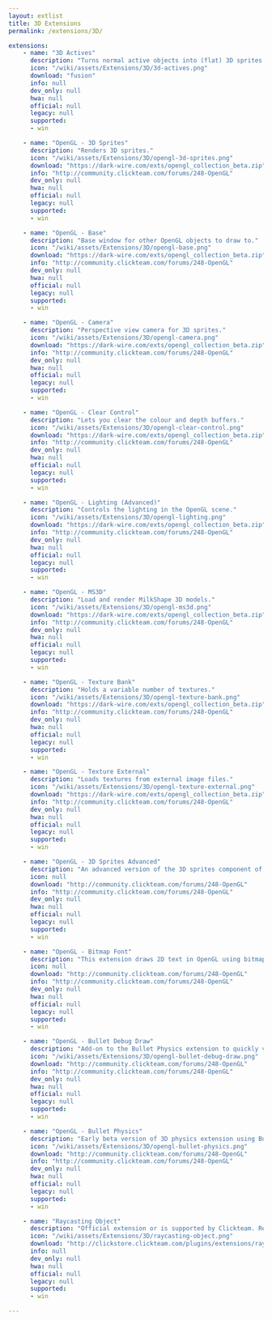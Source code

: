 ```yaml
---
layout: extlist
title: 3D Extensions
permalink: /extensions/3D/

extensions:
    - name: "3D Actives"
      description: "Turns normal active objects into (flat) 3D sprites."
      icon: "/wiki/assets/Extensions/3D/3d-actives.png"
      download: "fusion"
      info: null
      dev_only: null
      hwa: null
      official: null
      legacy: null
      supported:
      - win

    - name: "OpenGL - 3D Sprites"
      description: "Renders 3D sprites."
      icon: "/wiki/assets/Extensions/3D/opengl-3d-sprites.png"
      download: "https://dark-wire.com/exts/opengl_collection_beta.zip"
      info: "http://community.clickteam.com/forums/248-OpenGL"
      dev_only: null
      hwa: null
      official: null
      legacy: null
      supported:
      - win

    - name: "OpenGL - Base"
      description: "Base window for other OpenGL objects to draw to."
      icon: "/wiki/assets/Extensions/3D/opengl-base.png"
      download: "https://dark-wire.com/exts/opengl_collection_beta.zip"
      info: "http://community.clickteam.com/forums/248-OpenGL"
      dev_only: null
      hwa: null
      official: null
      legacy: null
      supported:
      - win

    - name: "OpenGL - Camera"
      description: "Perspective view camera for 3D sprites."
      icon: "/wiki/assets/Extensions/3D/opengl-camera.png"
      download: "https://dark-wire.com/exts/opengl_collection_beta.zip"
      info: "http://community.clickteam.com/forums/248-OpenGL"
      dev_only: null
      hwa: null
      official: null
      legacy: null
      supported:
      - win

    - name: "OpenGL - Clear Control"
      description: "Lets you clear the colour and depth buffers."
      icon: "/wiki/assets/Extensions/3D/opengl-clear-control.png"
      download: "https://dark-wire.com/exts/opengl_collection_beta.zip"
      info: "http://community.clickteam.com/forums/248-OpenGL"
      dev_only: null
      hwa: null
      official: null
      legacy: null
      supported:
      - win

    - name: "OpenGL - Lighting (Advanced)"
      description: "Controls the lighting in the OpenGL scene."
      icon: "/wiki/assets/Extensions/3D/opengl-lighting.png"
      download: "https://dark-wire.com/exts/opengl_collection_beta.zip"
      info: "http://community.clickteam.com/forums/248-OpenGL"
      dev_only: null
      hwa: null
      official: null
      legacy: null
      supported:
      - win

    - name: "OpenGL - MS3D"
      description: "Load and render MilkShape 3D models."
      icon: "/wiki/assets/Extensions/3D/opengl-ms3d.png"
      download: "https://dark-wire.com/exts/opengl_collection_beta.zip"
      info: "http://community.clickteam.com/forums/248-OpenGL"
      dev_only: null
      hwa: null
      official: null
      legacy: null
      supported:
      - win

    - name: "OpenGL - Texture Bank"
      description: "Holds a variable number of textures."
      icon: "/wiki/assets/Extensions/3D/opengl-texture-bank.png"
      download: "https://dark-wire.com/exts/opengl_collection_beta.zip"
      info: "http://community.clickteam.com/forums/248-OpenGL"
      dev_only: null
      hwa: null
      official: null
      legacy: null
      supported:
      - win

    - name: "OpenGL - Texture External"
      description: "Loads textures from external image files."
      icon: "/wiki/assets/Extensions/3D/opengl-texture-external.png"
      download: "https://dark-wire.com/exts/opengl_collection_beta.zip"
      info: "http://community.clickteam.com/forums/248-OpenGL"
      dev_only: null
      hwa: null
      official: null
      legacy: null
      supported:
      - win

    - name: "OpenGL - 3D Sprites Advanced"
      description: "An advanced version of the 3D sprites component of OpenGL."
      icon: null
      download: "http://community.clickteam.com/forums/248-OpenGL"
      info: "http://community.clickteam.com/forums/248-OpenGL"
      dev_only: null
      hwa: null
      official: null
      legacy: null
      supported:
      - win

    - name: "OpenGL - Bitmap Font"
      description: "This extension draws 2D text in OpenGL using bitmap fonts."
      icon: null
      download: "http://community.clickteam.com/forums/248-OpenGL"
      info: "http://community.clickteam.com/forums/248-OpenGL"
      dev_only: null
      hwa: null
      official: null
      legacy: null
      supported:
      - win

    - name: "OpenGL - Bullet Debug Draw"
      description: "Add-on to the Bullet Physics extension to quickly visualize the simulation."
      icon: "/wiki/assets/Extensions/3D/opengl-bullet-debug-draw.png"
      download: "http://community.clickteam.com/forums/248-OpenGL"
      info: "http://community.clickteam.com/forums/248-OpenGL"
      dev_only: null
      hwa: null
      official: null
      legacy: null
      supported:
      - win

    - name: "OpenGL - Bullet Physics"
      description: "Early beta version of 3D physics extension using Bullet physics library."
      icon: "/wiki/assets/Extensions/3D/opengl-bullet-physics.png"
      download: "http://community.clickteam.com/forums/248-OpenGL"
      info: "http://community.clickteam.com/forums/248-OpenGL"
      dev_only: null
      hwa: null
      official: null
      legacy: null
      supported:
      - win

    - name: "Raycasting Object"
      description: "Official extension or is supported by Clickteam. Renders a 3D perspective in a 2D map."
      icon: "/wiki/assets/Extensions/3D/raycasting-object.png"
      download: "http://clickstore.clickteam.com/plugins/extensions/raycaster-object"
      info: null
      dev_only: null
      hwa: null
      official: null
      legacy: null
      supported:
      - win

---
```

